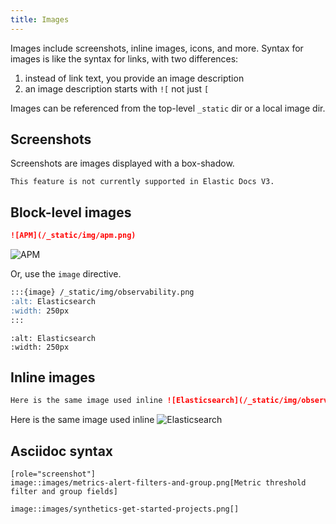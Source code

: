 ```yaml
---
title: Images
---
```


Images include screenshots, inline images, icons, and more. Syntax for images is like the syntax for links, with two differences:
1. instead of link text, you provide an image description
2. an image description starts with `![` not just `[`

Images can be referenced from the top-level `_static` dir or a local image dir.

## Screenshots

Screenshots are images displayed with a box-shadow.

```{warning}
This feature is not currently supported in Elastic Docs V3.
```

## Block-level images

```markdown
![APM](/_static/img/apm.png)
```

![APM](/_static/img/apm.png)

Or, use the `image` directive.

```markdown
:::{image} /_static/img/observability.png
:alt: Elasticsearch
:width: 250px
:::
```

```{image} /_static/img/observability.png
:alt: Elasticsearch
:width: 250px
```

## Inline images

```markdown
Here is the same image used inline ![Elasticsearch](/_static/img/observability.png)
```

Here is the same image used inline ![Elasticsearch](/_static/img/observability.png)

## Asciidoc syntax

```asciidoc
[role="screenshot"]
image::images/metrics-alert-filters-and-group.png[Metric threshold filter and group fields]
```

```asciidoc
image::images/synthetics-get-started-projects.png[]
```
